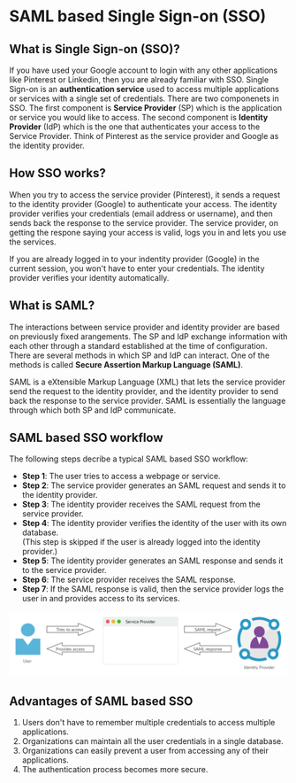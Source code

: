 # SAML based Single Sign-on (SSO)

## What is Single Sign-on (SSO)?

If you have used your Google account to login with any other applications like Pinterest or Linkedin, then you are already familiar with SSO. 
Single Sign-on is an **authentication service** used to access multiple applications or services with a single set of credentials. 
There are two componenets in SSO. The first component is **Service Provider** (SP) which is the application or service you would like to access. The second component is **Identity Provider** (IdP)
which is the one that authenticates your access to the Service Provider. Think of Pinterest as the service provider and Google as the identity provider.  

## How SSO works?

When you try to access the service provider (Pinterest), it sends a request to the identity provider (Google) to authenticate your access. The identity provider verifies your credentials
(email address or username), and then sends back the response to the service provider. The service provider, on getting the respone saying your access is valid, logs you in and lets you use the services.  

If you are already logged in to your indentity provider (Google) in the current session, you won't have to enter your credentials. The identity provider verifies your identity automatically.

## What is SAML?

The interactions between service provider and identity provider are based on previously fixed arangements. The SP and IdP exchange information with each other through a standard
established at the time of configuration. There are several methods in which SP and IdP can interact. One of the methods is called **Secure Assertion Markup Language (SAML)**.  

SAML is a eXtensible Markup Language (XML) that lets the service provider send the request to the identity provider, and the identity provider to send back the response to the service provider. 
SAML is essentially the language through which both SP and IdP communicate. 

## SAML based SSO workflow

The following steps decribe a typical SAML based SSO workflow:  

- **Step 1**: The user tries to access a webpage or service.
- **Step 2**: The service provider generates an SAML request and sends it to the identity provider.
- **Step 3**: The identity provider receives the SAML request from the service provider.
- **Step 4**: The identity provider verifies the identity of the user with its own database.  
              (This step is skipped if the user is already logged into the identity provider.) 
- **Step 5**: The identity provider generates an SAML response and sends it to the service provider.
- **Step 6**: The service provider receives the SAML response.
- **Step 7**: If the SAML response is valid, then the service provider logs the user in and provides access to its services.  

![SSO workflow](ssoworkflow.png)

## Advantages of SAML based SSO

1. Users don't have to remember multiple credentials to access multiple applications.
2. Organizations can maintain all the user credentials in a single database. 
3. Organizations can easily prevent a user from accessing any of their applications. 
4. The authentication process becomes more secure. 
